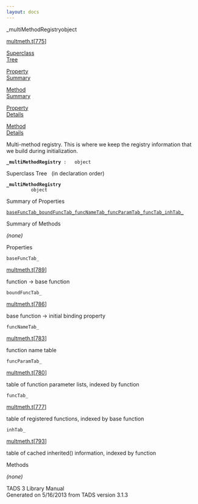 ```yaml
---
layout: docs
---
```

<span class="title">\_multiMethodRegistry</span><span class="type">object</span>

[multmeth.t](../file/multmeth.t.html)\[[775](../source/multmeth.t.html#775)\]

[Superclass  
Tree](#_SuperClassTree_)

[Property  
Summary](#_PropSummary_)

[Method  
Summary](#_MethodSummary_)

[Property  
Details](#_Properties_)

[Method  
Details](#_Methods_)



Multi-method registry. This is where we keep the registry information
that we build during initialization.

**`_multiMethodRegistry`**` :   object`



<span id="_SuperClassTree_"></span>



<span class="hdln">Superclass Tree</span>   (in declaration order)



**`_multiMethodRegistry`**  
`         object`  
<span id="_PropSummary_"></span>



<span class="hdln">Summary of Properties</span>  



[`baseFuncTab_`](#baseFuncTab_)[`boundFuncTab_`](#boundFuncTab_)[`funcNameTab_`](#funcNameTab_)[`funcParamTab_`](#funcParamTab_)[`funcTab_`](#funcTab_)[`inhTab_`](#inhTab_)

<span id="_MethodSummary_"></span>



<span class="hdln">Summary of Methods</span>  





*(none)* <span id="_Properties_"></span>



<span class="hdln">Properties</span>  



<span id="baseFuncTab_"></span>

`baseFuncTab_`

[multmeth.t](../file/multmeth.t.html)\[[789](../source/multmeth.t.html#789)\]



function -\> base function



<span id="boundFuncTab_"></span>

`boundFuncTab_`

[multmeth.t](../file/multmeth.t.html)\[[786](../source/multmeth.t.html#786)\]



base function -\> initial binding property



<span id="funcNameTab_"></span>

`funcNameTab_`

[multmeth.t](../file/multmeth.t.html)\[[783](../source/multmeth.t.html#783)\]



function name table



<span id="funcParamTab_"></span>

`funcParamTab_`

[multmeth.t](../file/multmeth.t.html)\[[780](../source/multmeth.t.html#780)\]



table of function parameter lists, indexed by function



<span id="funcTab_"></span>

`funcTab_`

[multmeth.t](../file/multmeth.t.html)\[[777](../source/multmeth.t.html#777)\]



table of registered functions, indexed by base function



<span id="inhTab_"></span>

`inhTab_`

[multmeth.t](../file/multmeth.t.html)\[[793](../source/multmeth.t.html#793)\]



table of cached inherited() information, indexed by function



<span id="_Methods_"></span>



<span class="hdln">Methods</span>  



*(none)*



TADS 3 Library Manual  
Generated on 5/16/2013 from TADS version 3.1.3


